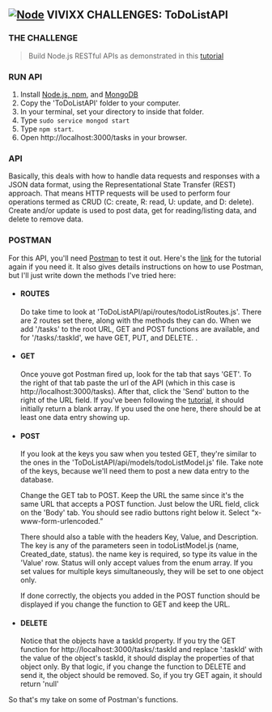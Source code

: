 ## **[![Node]("Node")](https://nodejs.org/en/) VIVIXX CHALLENGES: ToDoListAPI**

### THE CHALLENGE
> Build Node.js RESTful APIs as demonstrated in this [tutorial](https://www.codementor.io/olatundegaruba/nodejs-restful-apis-in-10-minutes-q0sgsfhbd)

### RUN API
1. Install [Node.js, npm](https://docs.npmjs.com/getting-started/installing-node), and [MongoDB](https://docs.mongodb.com/manual/installation/)
2. Copy the 'ToDoListAPI' folder to your computer.
3. In your terminal, set your directory to inside that folder.
4. Type `sudo service mongod start`
5. Type `npm start`.
6. Open http://localhost:3000/tasks in your browser.

### API
Basically, this deals with how to handle data requests and responses with a JSON data format, using the Representational State Transfer (REST) approach. That means HTTP requests will be used to perform four operations termed as CRUD (C: create, R: read, U: update, and D: delete). Create and/or update is used to post data, get for reading/listing data, and delete to remove data.

### POSTMAN
For this API, you'll need [Postman](https://www.getpostman.com/) to test it out. Here's the [link](https://www.codementor.io/olatundegaruba/nodejs-restful-apis-in-10-minutes-q0sgsfhbd) for the tutorial again if you need it. It also gives details instructions on how to use Postman, but I'll just write down the methods I've tried here:

- #### ROUTES
    Do take time to look at 'ToDoListAPI/api/routes/todoListRoutes.js'. There are 2 routes set there, along with the methods they can do. When we add '/tasks' to the root URL, GET and POST functions are available, and for '/tasks/:taskId', we have GET, PUT, and DELETE.
.
- #### GET
    Once youve got Postman fired up, look for the tab that says 'GET'. To the right of that tab paste the url of the API (which in this case is http://localhost:3000/tasks). After that, click the 'Send' button to the right of the URL field. If you've been following the [tutorial](https://www.codementor.io/olatundegaruba/nodejs-restful-apis-in-10-minutes-q0sgsfhbd), it should initially return a blank array. If you used the one here, there should be at least one data entry showing up.

- #### POST
    If you look at the keys you saw when you tested GET, they're similar to the ones in the 'ToDoListAPI/api/models/todoListModel.js' file. Take note of the keys, because we'll need them to post a new data entry to the database.

    Change the GET tab to POST. Keep the URL the same since it's the same URL that accepts a POST function. Just below the URL field, click on the 'Body' tab. You should see radio buttons right below it. Select “x-www-form-urlencoded.”

    There should also a table with the headers Key, Value, and Description. The key is any of the parameters seen in todoListModel.js (name, Created_date, status). the name key is required, so type its value in the 'Value' row. Status will only accept values from the enum array. If you set values for multiple keys simultaneously, they will be set to one object only.

    If done correctly, the objects you added in the POST function should be displayed if you change the function to GET and keep the URL.

- #### DELETE
    Notice that the objects have a taskId property. If you try the GET function for http://localhost:3000/tasks/:taskId and replace ':taskId' with the value of the object's taskId, it should display the properties of that object only. By that logic, if you change the function to DELETE and send it, the object should be removed. So, if you try GET again, it should return 'null'

So that's my take on some of Postman's functions.
